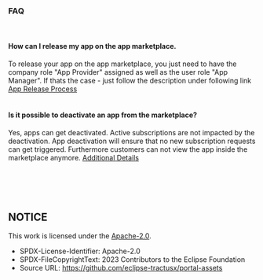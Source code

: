 ### FAQ

<br>

#### How can I release my app on the app marketplace.

To release your app on the app marketplace, you just need to have the company role "App Provider" assigned as well as the user role "App Manager". If thats the case - just follow the description under following link [App Release Process](</docs/user/04.%20App(s)/02.%20App%20Release%20Process>)
<br>
<br>

#### Is it possible to deactivate an app from the marketplace?

Yes, apps can get deactivated. Active subscriptions are not impacted by the deactivation. App deactivation will ensure that no new subscription requests can get triggered. Furthermore customers can not view the app inside the marketplace anymore.
[Additional Details](</docs/user/04.%20App(s)/06.%20App%20Change%20Process/04.%20App%20Deactivation.md>)
<br>
<br>

#### <question>

<answer>
<br>
<br>

## NOTICE

This work is licensed under the [Apache-2.0](https://www.apache.org/licenses/LICENSE-2.0).

- SPDX-License-Identifier: Apache-2.0
- SPDX-FileCopyrightText: 2023 Contributors to the Eclipse Foundation
- Source URL: https://github.com/eclipse-tractusx/portal-assets
